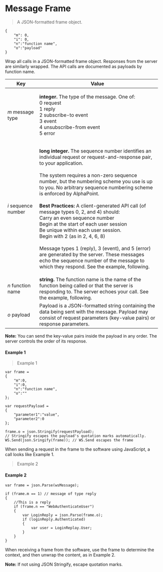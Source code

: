 # Message Frame



> A JSON-formatted frame object.

```
{
    "m": 0,
    "i": 0,
    "n":"function name",
    "o":"payload"
}
```

Wrap all calls in a JSON-formatted frame object. Responses from the server are similarly wrapped. The API calls are documented as payloads by function name.

| Key                 | Value                                                                                                                                                                                                                                                                                                                                                                                                                                                                                                                                                                                                                                                                                                                                                                                  |
| ------------------- | -------------------------------------------------------------------------------------------------------------------------------------------------------------------------------------------------------------------------------------------------------------------------------------------------------------------------------------------------------------------------------------------------------------------------------------------------------------------------------------------------------------------------------------------------------------------------------------------------------------------------------------------------------------------------------------------------------------------------------------------------------------------------------------- |
| _m_ message type    | <p><strong>integer.</strong> The type of the message. One of:<br>0 request<br>1 reply<br>2 subscribe-to event<br>3 event<br>4 unsubscribe-from event<br>5 error</p>                                                                                                                                                                                                                                                                                                                                                                                                                                                                                                                                                                                                                    |
| _i_ sequence number | <p><strong>long integer.</strong> The sequence number identifies an individual request or request-and-response pair, to your application.<br><br>The system requires a non-zero sequence number, but the numbering scheme you use is up to you. No arbitrary sequence numbering scheme is enforced by AlphaPoint.<br><br><strong>Best Practices:</strong> A client-generated API call (of message types 0, 2, and 4) should:<br>Carry an even sequence number<br>Begin at the start of each user session<br>Be unique within each user session.<br>Begin with 2 (as in 2, 4, 6, 8)<br><br>Message types 1 (reply), 3 (event), and 5 (error) are generated by the server. These messages echo the sequence number of the message to which they respond. See the example, following.</p> |
| _n_ function name   | **string.** The function name is the name of the function being called or that the server is responding to. The server echoes your call. See the example, following.                                                                                                                                                                                                                                                                                                                                                                                                                                                                                                                                                                                                                   |
| _o_ payload         | Payload is a JSON-formatted string containing the data being sent with the message. Payload may consist of request parameters (key-value pairs) or response parameters.                                                                                                                                                                                                                                                                                                                                                                                                                                                                                                                                                                                                                |

**Note:** You can send the key-value pairs inside the payload in any order. The server controls the order of its response.

#### Example 1 <a href="#example-1" id="example-1"></a>

> Example 1

```
var frame =
{
    "m":0,
    "i":0,
    "n":"function name",
    "o":""
};

var requestPayload =
{
    "parameter1":"value",
    "parameter2":0
};

frame.o = json.Stringify(requestPayload);
// Stringify escapes the payload's quotation marks automatically.
WS.Send(json.Sringify(frame)); // WS.Send escapes the frame
```

When sending a request in the frame to the software using JavaScript, a call looks like Example 1.

> Example 2

#### Example 2 <a href="#example-2" id="example-2"></a>

```
var frame = json.Parse(wsMessage);

if (frame.m == 1) // message of type reply
{
    //This is a reply
    if (frame.n == "WebAuthenticateUser")
    {
        var LoginReply = json.Parse(frame.o);
        if (loginReply.Authenticated)
        {
            var user = LoginReplay.User;
        }
    }
}
```

When receiving a frame from the software, use the frame to determine the context, and then unwrap the content, as in Example 2.

**Note:** If not using JSON Stringify, escape quotation marks.
